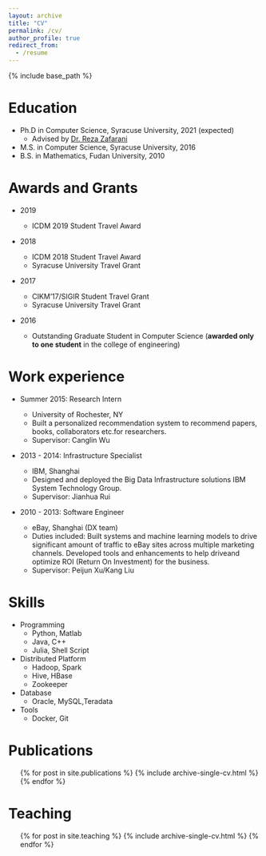 ```yaml
---
layout: archive
title: "CV"
permalink: /cv/
author_profile: true
redirect_from:
  - /resume
---
```


{% include base_path %}

Education
======
* Ph.D in Computer Science, Syracuse University, 2021 (expected)
  * Advised by [Dr. Reza Zafarani](http://ecs.syr.edu/faculty/reza/)
* M.S. in Computer Science, Syracuse University, 2016
* B.S. in Mathematics, Fudan University, 2010

Awards and Grants
======
* 2019 
  * ICDM 2019 Student Travel Award

* 2018 
  * ICDM 2018 Student Travel Award
  * Syracuse University Travel Grant
  
* 2017
  * CIKM’17/SIGIR Student Travel Grant
  * Syracuse University Travel Grant
  
* 2016
  * Outstanding Graduate Student in Computer Science (**awarded only to one student** in the college of engineering)


Work experience
======
* Summer 2015: Research Intern
  * University of Rochester, NY
  * Built a personalized recommendation system to recommend papers, books, collaborators etc.for researchers.
  * Supervisor: Canglin Wu
  
* 2013 - 2014: Infrastructure Specialist
  * IBM, Shanghai
  * Designed and deployed the Big Data Infrastructure solutions IBM System Technology Group.
  * Supervisor: Jianhua Rui
  
* 2010 - 2013: Software Engineer
  * eBay, Shanghai (DX team)
  * Duties included: Built systems and machine learning models to drive significant amount of traffic to eBay sites across multiple marketing channels. Developed tools and enhancements to help driveand optimize ROI (Return On Investment) for the business.
  * Supervisor: Peijun Xu/Kang Liu
  
  
Skills
======
* Programming
  * Python, Matlab
  * Java, C++
  * Julia, Shell Script
* Distributed  Platform
  * Hadoop, Spark
  * Hive, HBase
  * Zookeeper
* Database
  * Oracle, MySQL,Teradata
* Tools
  * Docker, Git

Publications
======
  <ul>{% for post in site.publications %}
    {% include archive-single-cv.html %}
  {% endfor %}</ul>
  
Teaching
======
  <ul>{% for post in site.teaching %}
    {% include archive-single-cv.html %}
  {% endfor %}</ul>
  
